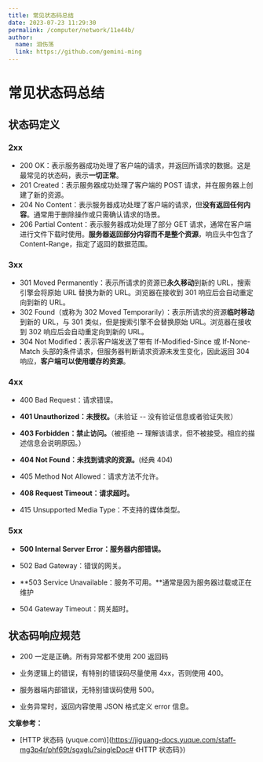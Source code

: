 ```yaml
---
title: 常见状态码总结
date: 2023-07-23 11:29:30
permalink: /computer/network/11e44b/
author: 
  name: 泪伤荡
  link: https://github.com/gemini-ming
---
```

# 常见状态码总结

## 状态码定义

### 2xx

- 200 OK：表示服务器成功处理了客户端的请求，并返回所请求的数据。这是最常见的状态码，表示**一切正常**。
- 201 Created：表示服务器成功处理了客户端的 POST 请求，并在服务器上创建了新的资源。
- 204 No Content：表示服务器成功处理了客户端的请求，但**没有返回任何内容**。通常用于删除操作或只需确认请求的场景。
- 206 Partial Content：表示服务器成功处理了部分 GET 请求，通常在客户端进行文件下载时使用。**服务器返回部分内容而不是整个资源**，响应头中包含了 Content-Range，指定了返回的数据范围。

### 3xx

- 301 Moved Permanently：表示所请求的资源已**永久移动**到新的 URL，搜索引擎会将原始 URL 替换为新的 URL。浏览器在接收到 301 响应后会自动重定向到新的 URL。
- 302 Found（或称为 302 Moved Temporarily）：表示所请求的资源**临时移动**到新的 URL，与 301 类似，但是搜索引擎不会替换原始 URL。浏览器在接收到 302 响应后会自动重定向到新的 URL。
- 304 Not Modified：表示客户端发送了带有 If-Modified-Since 或 If-None-Match 头部的条件请求，但服务器判断请求资源未发生变化，因此返回 304 响应，**客户端可以使用缓存的资源**。

### 4xx

- 400 Bad Request：请求错误。
- **401 Unauthorized：未授权。**（未验证 -- 没有验证信息或者验证失败）

- **403 Forbidden：禁止访问。**（被拒绝 -- 理解该请求，但不被接受。相应的描述信息会说明原因。）

- **404 Not Found：未找到请求的资源。**(经典 404)

- 405 Method Not Allowed：请求方法不允许。

- **408 Request Timeout：请求超时。**
- 415 Unsupported Media Type：不支持的媒体类型。

### 5xx

- **500 Internal Server Error：服务器内部错误。**
- 502 Bad Gateway：错误的网关。

- **503 Service Unavailable：服务不可用。**通常是因为服务器过载或正在维护
- 504 Gateway Timeout：网关超时。

## 状态码响应规范

- 200 一定是正确。所有异常都不使用 200 返回码

- 业务逻辑上的错误，有特别的错误码尽量使用 4xx，否则使用 400。

- 服务器端内部错误，无特别错误码使用 500。

- 业务异常时，返回内容使用 JSON 格式定义 error 信息。

**文章参考：**

- [HTTP 状态码 (yuque.com)](https://jiguang-docs.yuque.com/staff-mg3p4r/phf69t/sgxglu?singleDoc# 《HTTP 状态码》)

